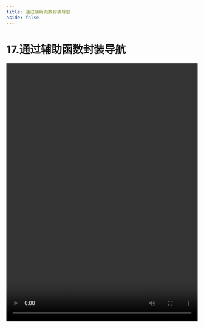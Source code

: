 ```yaml
---
title: 通过辅助函数封装导航
aside: false
---
```


# 17.通过辅助函数封装导航

<video autoplay src="http://qn.chinavanes.com/nodejs/module-5/17.通过辅助函数封装导航.mp4" controls controlsList="nodownload" width="100%" height="680"/>

